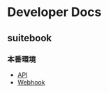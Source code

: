 # Developer Docs

## suitebook

### 本番環境

* [API](https://squeeze-inc.github.io/docs/suitebook.io/api/)
* [Webhook](https://squeeze-inc.github.io/docs/suitebook.io/webhook/)

